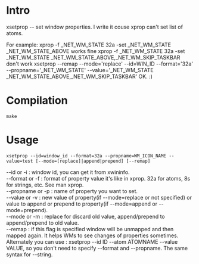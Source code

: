 # Intro

xsetprop -- set window properties. I write it couse xprop can't set list of atoms.  

For example:
    xprop -f _NET_WM_STATE 32a -set _NET_WM_STATE _NET_WM_STATE_ABOVE
works fine
    xprop -f _NET_WM_STATE 32a -set _NET_WM_STATE _NET_WM_STATE_ABOVE,_NET_WM_SKIP_TASKBAR
don't work
    xsetprop --remap --mode='replace' --id=WIN_ID --format='32a' --propname='_NET_WM_STATE' --value='_NET_WM_STATE _NET_WM_STATE_ABOVE,_NET_WM_SKIP_TASKBAR'
OK. :)

# Compilation

    make

# Usage

    xsetprop --id=window_id --format=32a --propname=WM_ICON_NAME --value=test [--mode=[replace]|append|prepend] [--remap]

--id or -i : window id, you can get it from xwininfo.  
--format or -f : format of property value it's like in xprop. 32a for atoms, 8s for strings, etc. See man xprop.  
--propname or -p : name of property you want to set.  
--value or -v : new value of property(if --mode=replace or not specified) or value to append or prepend to property(if --mode=append or --mode=prepend).  
--mode or -m : replace for discard old value, append/prepend to append/prepend to old value.  
--remap : if this flag is specified window will be unmapped and then mapped again. It helps WMs to see changes of properties sometimes.  
Alternately you can use : xsetprop --id ID --atom ATOMNAME --value VALUE, so you don't need to specify --format and --propname. The same syntax for --string.
